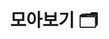 ---
layout: "collection"
searchHidden: true
title: "모아보기 🗂️"
description: "공부하면서 정리한 것들 모아보기. 📒"
url: "/collection/"
summary: collection
useCategory: false # Priority 1
useTag: false # Priority 2
menu:
  - title: "📄 Effective Java 3/E"
    description: "Effective Java 3/E을 학습하면서 정리한 내용입니다."
    url: "/tags/effective-java-3/e/"
  - title: "📄 JPA"
    description: "JPA를 학습하면서 정리한 내용입니다."
    url: "/tags/jpa/"
---